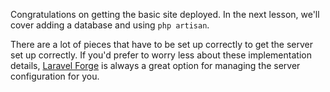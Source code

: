 Congratulations on getting the basic site deployed. In the next lesson, we'll cover adding a database and using `php artisan`.

There are a lot of pieces that have to be set up correctly to get the server set up correctly. If you'd prefer to worry less about these implementation details, [Laravel Forge](https://forge.laravel.com/) is always a great option for managing the server configuration for you.